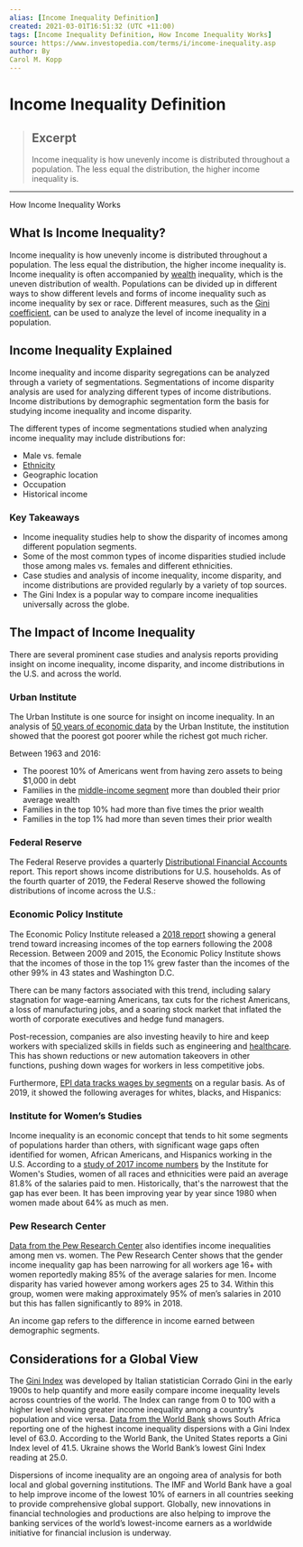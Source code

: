```yaml
---
alias: [Income Inequality Definition]
created: 2021-03-01T16:51:32 (UTC +11:00)
tags: [Income Inequality Definition, How Income Inequality Works]
source: https://www.investopedia.com/terms/i/income-inequality.asp
author: By
Carol M. Kopp
---
```


# Income Inequality Definition

> ## Excerpt
> Income inequality is how unevenly income is distributed throughout a population. The less equal the distribution, the higher income inequality is.

---

How Income Inequality Works
## What Is Income Inequality?

Income inequality is how unevenly income is distributed throughout a population. The less equal the distribution, the higher income inequality is. Income inequality is often accompanied by [wealth](https://www.investopedia.com/terms/w/wealth.asp) inequality, which is the uneven distribution of wealth. Populations can be divided up in different ways to show different levels and forms of income inequality such as income inequality by sex or race. Different measures, such as the [Gini coefficient](https://www.investopedia.com/terms/g/gini-index.asp), can be used to analyze the level of income inequality in a population. 

## Income Inequality Explained

Income inequality and income disparity segregations can be analyzed through a variety of segmentations. Segmentations of income disparity analysis are used for analyzing different types of income distributions. Income distributions by demographic segmentation form the basis for studying income inequality and income disparity.

The different types of income segmentations studied when analyzing income inequality may include distributions for:

-   Male vs. female
-   [Ethnicity](https://www.investopedia.com/articles/professionals/072815/best-and-worst-companies-workplace-diversity.asp)
-   Geographic location
-   Occupation
-   Historical income

### Key Takeaways

-   Income inequality studies help to show the disparity of incomes among different population segments.
-   Some of the most common types of income disparities studied include those among males vs. females and different ethnicities.
-   Case studies and analysis of income inequality, income disparity, and income distributions are provided regularly by a variety of top sources.
-   The Gini Index is a popular way to compare income inequalities universally across the globe.

## The Impact of Income Inequality

There are several prominent case studies and analysis reports providing insight on income inequality, income disparity, and income distributions in the U.S. and across the world.

### Urban Institute

The Urban Institute is one source for insight on income inequality. In an analysis of [50 years of economic data](http://apps.urban.org/features/wealth-inequality-charts/) by the Urban Institute, the institution showed that the poorest got poorer while the richest got much richer.

Between 1963 and 2016:

-   The poorest 10% of Americans went from having zero assets to being $1,000 in debt
-   Families in the [middle-income segment](https://www.investopedia.com/articles/personal-finance/090316/7-middle-income-jobs-pay-over-35000.asp) more than doubled their prior average wealth
-   Families in the top 10% had more than five times the prior wealth
-   Families in the top 1% had more than seven times their prior wealth

### Federal Reserve

The Federal Reserve provides a quarterly [Distributional Financial Accounts](https://www.federalreserve.gov/releases/z1/dataviz/dfa/) report. This report shows income distributions for U.S. households. As of the fourth quarter of 2019, the Federal Reserve showed the following distributions of income across the U.S.:

### Economic Policy Institute

The Economic Policy Institute released a [2018 report](https://www.epi.org/press/the-incomes-of-the-top-1-percent-grew-faster-than-the-bottom-99-percent-in-43-states-and-the-district-of-columbia-from-2009-15-new-york-florida-and-connecticut-top-the-list-of-most-unequal-states/) showing a general trend toward increasing incomes of the top earners following the 2008 Recession. Between 2009 and 2015, the Economic Policy Institute shows that the incomes of those in the top 1% grew faster than the incomes of the other 99% in 43 states and Washington D.C.

There can be many factors associated with this trend, including salary stagnation for wage-earning Americans, tax cuts for the richest Americans, a loss of manufacturing jobs, and a soaring stock market that inflated the worth of corporate executives and hedge fund managers.

Post-recession, companies are also investing heavily to hire and keep workers with specialized skills in fields such as engineering and [healthcare](https://www.investopedia.com/terms/h/health_care_sector.asp). This has shown reductions or new automation takeovers in other functions, pushing down wages for workers in less competitive jobs.

Furthermore, [EPI data tracks wages by segments](https://www.epi.org/data/#?subject=wage-avg&r=*) on a regular basis. As of 2019, it showed the following averages for whites, blacks, and Hispanics:

### Institute for Women’s Studies

Income inequality is an economic concept that tends to hit some segments of populations harder than others, with significant wage gaps often identified for women, African Americans, and Hispanics working in the U.S. According to a [study of 2017 income numbers](https://iwpr.org/publications/gender-wage-gap-2017-race-ethnicity/) by the Institute for Women's Studies, women of all races and ethnicities were paid an average 81.8% of the salaries paid to men. Historically, that's the narrowest that the gap has ever been. It has been improving year by year since 1980 when women made about 64% as much as men.

### Pew Research Center

[Data from the Pew Research Center](https://www.pewresearch.org/fact-tank/2019/03/22/gender-pay-gap-facts/) also identifies income inequalities among men vs. women. The Pew Research Center shows that the gender income inequality gap has been narrowing for all workers age 16+ with women reportedly making 85% of the average salaries for men. Income disparity has varied however among workers ages 25 to 34. Within this group, women were making approximately 95% of men’s salaries in 2010 but this has fallen significantly to 89% in 2018.

An income gap refers to the difference in income earned between demographic segments.

## Considerations for a Global View

The [Gini Index](https://www.investopedia.com/terms/g/gini-index.asp) was developed by Italian statistician Corrado Gini in the early 1900s to help quantify and more easily compare income inequality levels across countries of the world. The Index can range from 0 to 100 with a higher level showing greater income inequality among a country’s population and vice versa. [Data from the World Bank](https://data.worldbank.org/indicator/SI.POV.GINI?most_recent_value_desc=true) shows South Africa reporting one of the highest income inequality dispersions with a Gini Index level of 63.0. According to the World Bank, the United States reports a Gini Index level of 41.5. Ukraine shows the World Bank’s lowest Gini Index reading at 25.0.

Dispersions of income inequality are an ongoing area of analysis for both local and global governing institutions. The IMF and World Bank have a goal to help improve income of the lowest 10% of earners in all countries seeking to provide comprehensive global support. Globally, new innovations in financial technologies and productions are also helping to improve the banking services of the world’s lowest-income earners as a worldwide initiative for financial inclusion is underway.
